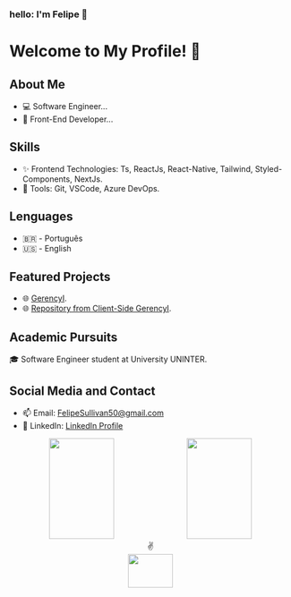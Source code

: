 ### hello: I'm Felipe 👋

# Welcome to My Profile! 👋

## About Me
- 💻 Software Engineer...
- 🔭 Front-End Developer...

## Skills
- ✨ Frontend Technologies: Ts, ReactJs, React-Native, Tailwind, Styled-Components, NextJs.
- 🔧 Tools: Git, VSCode, Azure DevOps.

## Lenguages
- 🇧🇷 - Português
- 🇺🇸 - English

## Featured Projects
- 🌐 [GerencyI](https://www.gerencyi.com/).
- 🌐 [Repository from Client-Side GerencyI](https://github.com/gerencyme/gerencyI-client).

## Academic Pursuits
🎓 Software Engineer student at University UNINTER.

## Social Media and Contact
- 📫 Email: FelipeSullivan50@gmail.com
- 📱 LinkedIn: [LinkedIn Profile](https://www.linkedin.com/in/felipe-emanuel-/)
    
<div align="center">
  <img height="180em" width="48%" src="https://github-readme-stats.vercel.app/api?username=Felipe-Emanuel&count_private=true&show_icons=true&theme=midnight-purple">
  <img height="180em" width="48%" src="https://github-readme-stats.vercel.app/api/top-langs/?username=Felipe-Emanuel&langs_count=16&theme=midnight-purple&layout=compact">
</div>

<div align="center">
  <div align="center">
    ✌
 </div>
  <a href="https://www.linkedin.com/in/felipe-emanuel-/" target="_blank">
    <img height="60" width="80" src="https://cdn.jsdelivr.net/gh/devicons/devicon/icons/linkedin/linkedin-original.svg"/>
  </a>
</div>
      


